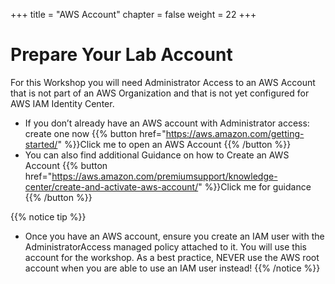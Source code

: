 +++
title = "AWS Account"
chapter = false
weight = 22
+++
# Prepare Your Lab Account

For this Workshop you will need Administrator Access to an AWS Account that is not part of an AWS Organization and that is not yet configured for AWS IAM Identity Center.

- If you don’t already have an AWS account with Administrator access: create one now
{{% button href="https://aws.amazon.com/getting-started/" %}}Click me to open an AWS Account {{% /button %}}
- You can also find additional Guidance on how to Create an AWS Account 
{{% button href="https://aws.amazon.com/premiumsupport/knowledge-center/create-and-activate-aws-account/" %}}Click me for guidance {{% /button %}}

{{% notice tip %}}
- Once you have an AWS account, ensure you create an IAM user with the AdministratorAccess managed policy attached to it. You will use this account for the workshop. As a best practice, NEVER use the AWS root account when you are able to use an IAM user instead! 
{{% /notice %}}